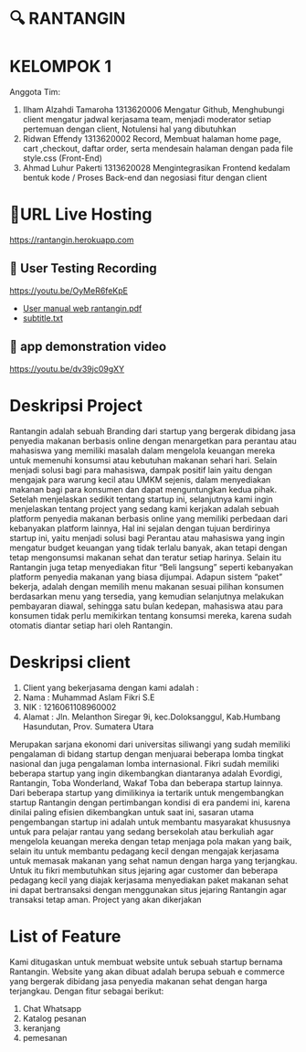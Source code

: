 # 🔍 RANTANGIN
# KELOMPOK 1
Anggota Tim:
1. Ilham Alzahdi Tamaroha 1313620006 Mengatur Github, Menghubungi client mengatur jadwal kerjasama team, menjadi moderator setiap pertemuan dengan client, Notulensi hal yang dibutuhkan
2. Ridwan Effendy 1313620002  Record, Membuat halaman home page, cart ,checkout, daftar order, serta mendesain halaman dengan pada file style.css (Front-End) 
3. Ahmad Luhur Pakerti 1313620028 Mengintegrasikan Frontend kedalam bentuk kode / Proses Back-end dan negosiasi fitur dengan client

# 🔗URL Live Hosting
https://rantangin.herokuapp.com 

## 🎥 User Testing Recording
https://youtu.be/OyMeR6feKpE 

- [User manual web rantangin.pdf](https://github.com/HCI-Group-1/Assignment-5-FinalProject/files/7780951/User.manual.web.rantangin.pdf)
- [subtitle.txt](https://github.com/HCI-Group-1/Assignment-5-FinalProject/files/7781028/subtitle.txt)

## 🎥 app demonstration video
https://youtu.be/dv39jc09gXY  

# Deskripsi Project
Rantangin adalah sebuah Branding dari startup yang bergerak dibidang jasa penyedia makanan berbasis online dengan menargetkan para perantau atau mahasiswa yang memiliki masalah dalam mengelola keuangan mereka untuk memenuhi konsumsi atau kebutuhan makanan sehari hari. Selain menjadi solusi bagi para mahasiswa, dampak positif lain yaitu dengan mengajak para warung kecil atau UMKM sejenis, dalam menyediakan makanan bagi para konsumen dan dapat menguntungkan kedua pihak. Setelah menjelaskan sedikit tentang startup ini, selanjutnya kami ingin menjelaskan tentang project yang sedang kami kerjakan adalah sebuah platform penyedia makanan berbasis online yang memiliki perbedaan dari kebanyakan platform lainnya, Hal ini sejalan dengan tujuan berdirinya startup ini, yaitu menjadi solusi bagi Perantau atau mahasiswa yang ingin mengatur budget keuangan yang tidak terlalu banyak, akan tetapi dengan tetap mengonsumsi makanan sehat dan teratur setiap harinya. Selain itu Rantangin juga tetap menyediakan fitur “Beli langsung” seperti kebanyakan 
platform penyedia makanan yang biasa dijumpai. Adapun sistem “paket” bekerja, adalah dengan memilih menu makanan sesuai pilihan konsumen berdasarkan menu yang tersedia, yang kemudian selanjutnya melakukan pembayaran diawal, sehingga satu bulan kedepan, mahasiswa atau para konsumen tidak perlu memikirkan tentang konsumsi mereka, karena sudah otomatis diantar setiap hari oleh Rantangin.

# Deskripsi client

1. Client yang bekerjasama dengan kami adalah :
2. Nama : Muhammad Aslam Fikri S.E 
3. NIK : 1216061108960002 
4. Alamat : Jln. Melanthon Siregar 9i, kec.Doloksanggul, Kab.Humbang Hasundutan, Prov. Sumatera Utara

Merupakan sarjana ekonomi dari universitas siliwangi yang sudah memiliki pengalaman di bidang startup dengan menjuarai beberapa lomba tingkat nasional dan juga pengalaman lomba internasional. Fikri sudah memiliki beberapa startup yang ingin dikembangkan diantaranya adalah Evordigi, Rantangin, Toba Wonderland, Wakaf Toba dan beberapa startup lainnya. Dari beberapa startup yang dimilikinya ia tertarik untuk mengembangkan startup Rantangin dengan pertimbangan kondisi di era pandemi ini, karena dinilai paling efisien dikembangkan untuk saat ini, sasaran utama pengembangan startup ini adalah untuk membantu masyarakat khususnya untuk para pelajar rantau yang sedang bersekolah atau berkuliah agar mengelola keuangan mereka dengan tetap menjaga pola makan yang baik, selain itu untuk membantu pedagang kecil dengan mengajak kerjasama untuk memasak makanan yang sehat namun dengan harga yang terjangkau. Untuk itu fikri membutuhkan situs jejaring agar customer dan beberapa pedagang kecil yang diajak kerjasama menyediakan paket makanan sehat ini dapat bertransaksi dengan menggunakan situs jejaring Rantangin agar transaksi tetap aman.
Project yang akan dikerjakan

# List of Feature
Kami ditugaskan untuk membuat website untuk sebuah startup bernama Rantangin. Website yang akan dibuat adalah berupa sebuah e commerce yang bergerak dibidang jasa penyedia makanan sehat dengan harga terjangkau. Dengan fitur sebagai berikut:
1. Chat Whatsapp
2. Katalog pesanan
3. keranjang
4. pemesanan
